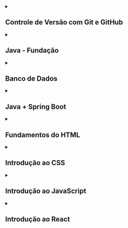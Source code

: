 <details>
  <summary><h2>Controle de Versão com Git e GitHub</h2></summary>

  <details>
    <summary>1️⃣ Introdução ao Git e GitHub</summary>

    - O que é controle de versão e por que usar?
    - Diferença entre Git e GitHub.
    - Instalando o Git e configurando o usuário (`git config`).
    - Criando um repositório local (`git init`).

  </details>

  <details>
    <summary>2️⃣ Trabalhando com Commits</summary>

    - Adicionando arquivos ao repositório (`git add`).
    - Criando commits (`git commit -m "mensagem"`).
    - Visualizando o histórico de commits (`git log`).

  </details>

  <details>
    <summary>3️⃣ Gerenciando Repositórios Remotos</summary>

    - Conectando o repositório local ao GitHub (`git remote add origin`).
    - Enviando commits para o GitHub (`git push`).
    - Clonando repositórios remotos (`git clone`).

  </details>

  <details>
    <summary>4️⃣ Branches e Fluxo de Desenvolvimento</summary>

    - Criando e mudando de branch (`git branch`, `git checkout -b`).
    - Mesclando branches (`git merge`).
    - Resolvendo conflitos de merge.

  </details>

  <details>
    <summary>5️⃣ Trabalhando com Pull Requests</summary>

    - O que são e como funcionam pull requests no GitHub.
    - Criando um pull request.
    - Revisando e aprovando mudanças.

  </details>

  <details>
    <summary>6️⃣ Sincronizando o Repositório</summary>

    - Atualizando o repositório local (`git pull`).
    - Rebasing para manter um histórico limpo (`git rebase`).
    - Resetando alterações (`git reset`, `git revert`).

  </details>

</details>

<details>
  <summary><h2>Java - Fundação</h2></summary>

  <details>
    <summary>📌 Fundamentos da Programação</summary>
  
    - O que é um algoritmo?
    - Variáveis e tipos de dados (inteiro, real, booleano, caractere, string)
    - Operadores (aritméticos, relacionais e lógicos)
    - Estruturas condicionais (`if`, `else`, `switch`)
    - Estruturas de repetição (`for`, `while`, `do-while`)
  
  </details>
  
  <details>
    <summary>🚀 Introdução ao Java</summary>
  
    - Instalação do Java e configuração do ambiente (JDK, IntelliJ ou VS Code)
    - Primeiros programas em Java (`System.out.println()`)
    - Variáveis, tipos primitivos e operadores em Java
    - Estruturas de controle (`if`, `else`, `switch`, `for`, `while`)
    - Manipulação de strings (`String`, `StringBuilder`)
  
  </details>
  
  <details>
    <summary>📂 Estruturas de Dados Simples</summary>
  
    - Arrays (`int[]`, `String[]`, etc.)
    - Listas (`ArrayList`, `LinkedList`)
    - Matrizes e manipulação de múltiplos dados
  
  </details>
  
  <details>
    <summary>🛠️ Programação Orientada a Objetos</summary>
  
    - O que são classes e objetos?
    - Atributos e métodos
    - Construtores
    - Encapsulamento (`private`, `public`, `protected`, getters e setters)
    - Relacionamento entre classes (associação, composição)
    - Herança e polimorfismo
  
  </details>
  
  <details>
    <summary>📥 Entrada e Saída de Dados e Tratamento de Exceções</summary>
  
    - Entrada de dados com `Scanner`
    - Saída de dados com `System.out.println()`
    - Leitura e escrita de arquivos (`FileReader`, `FileWriter`)
    - Tratamento de exceções (`try-catch`, `throws`, `finally`)
  
  </details>
</details>

<details>
  <summary><h2>Banco de Dados</h2></summary>

  <details>
    <summary>📌 O que é um Banco de Dados?</summary>
  
    - Diferença entre banco de dados relacional e não relacional.
    - Principais bancos relacionais: PostgreSQL, MySQL, SQL Server.
    - O que é SQL e para que ele serve.
    - Conceito de SGBD (Sistema Gerenciador de Banco de Dados).
  
  </details>
  
  <details>
    <summary>⚙️ Instalando e Configurando o PostgreSQL</summary>
  
    - Instalando o PostgreSQL no sistema.
    - Criando um banco de dados.
    - Conectando ao banco usando pgAdmin e DBeaver.
    - Introdução ao psql (linha de comando do PostgreSQL).
  
  </details>
  
  <details>
    <summary>📊 Conceitos de Modelagem de Dados</summary>
  
    - O que são entidades, atributos e relacionamentos.
    - Diferença entre modelo conceitual, lógico e físico.
    - O que é normalização e por que evitar redundância.
    - Principais tipos de relacionamento:
      - 1:1 (One-to-One)
      - 1:N (One-to-Many)
      - N:N (Many-to-Many)
  
  </details>
  
  <details>
    <summary>📌 Criando um DER (Diagrama Entidade-Relacionamento)</summary>
  
    - Ferramentas para modelagem: Lucidchart, dbdiagram.io, Draw.io, MySQL Workbench.
    - Criando um modelo de um sistema de usuários e tarefas.
  
  </details>
  
  <details>
    <summary>🛠️ Criando e Manipulando Tabelas</summary>
  
    - Comando `CREATE TABLE` e tipos de dados (`VARCHAR`, `INTEGER`, `BOOLEAN`, `DATE`, etc.).
    - Adicionando chave primária (`PRIMARY KEY`) e chave estrangeira (`FOREIGN KEY`).
    - Modificando tabelas (`ALTER TABLE`).
    - Removendo tabelas (`DROP TABLE`).
  
  </details>
  
  <details>
    <summary>📥 Operações CRUD no SQL</summary>
  
    - Inserindo dados (`INSERT INTO`).
    - Consultando dados (`SELECT`).
    - Atualizando registros (`UPDATE`).
    - Excluindo registros (`DELETE`).
  
  </details>
  
  <details>
    <summary>📌 Filtrando e Ordenando Resultados</summary>
  
    - `WHERE` para filtrar registros.
    - Operadores lógicos (`AND`, `OR`, `NOT`).
    - Ordenação com `ORDER BY`.
    - Agrupamento de dados com `GROUP BY`.
    - Funções agregadas (`COUNT`, `SUM`, `AVG`, `MIN`, `MAX`).
    - Filtrando com `LIKE` para buscas textuais parciais.
  
  </details>
  
  <details>
    <summary>🔗 Joins e Subqueries</summary>
  
    - `INNER JOIN` (Relacionando tabelas).
    - `LEFT JOIN` / `RIGHT JOIN` (Pegando dados mesmo sem correspondência).
    - Subqueries (Consultas dentro de consultas).
  
  </details>
</details>

<details>
  <summary><h2>Java + Spring Boot</h2></summary>

  <details>
    <summary>📌 O que é o Spring Boot?</summary>

    - Conceito de framework e por que usar Spring Boot.
    - Arquitetura MVC no back-end.
    - Como funciona uma API RESTful.
    - Como funciona a injeção de dependências no Spring.

  </details>

  <details>
    <summary>🚀 Controllers e Rotas</summary>

    - O que são Controllers no Spring Boot?
    - Criando um controlador com `@RestController`.
    - Criando endpoints com `@GetMapping`, `@PostMapping`, `@PutMapping` e `@DeleteMapping`.
    - Passando parâmetros na URL (`@PathVariable` e `@RequestParam`).

  </details>

  <details>
    <summary>🛠️ Serviços e Lógica de Negócio</summary>

    - O que são Services e como organizar a lógica da aplicação.
    - Criando a camada de serviço (`@Service`).
    - Injeção de dependências com `@Autowired`.

  </details>

  <details>
    <summary>📂 O que é o JPA e o Hibernate?</summary>

    - O que é um ORM (Object-Relational Mapping).
    - Diferença entre JPA e Hibernate.
    - Como o Hibernate traduz objetos Java para tabelas do banco.

  </details>

  <details>
    <summary>📌 Criando Entidades no JPA</summary>

    - Mapeamento de tabelas com `@Entity` e `@Table`.
    - Chaves primárias (`@Id` e `@GeneratedValue`).
    - Criando atributos (`@Column`).

  </details>

  <details>
    <summary>🔗 Relacionamentos no JPA</summary>

    - 1:1 (OneToOne) Exemplo: Usuário e Endereço.
    - 1:N (OneToMany) Exemplo: Cliente e Pedidos.
    - N:N (ManyToMany) Exemplo: Usuários e Cargos.

  </details>

  <details>
    <summary>🗄️ Criando um Repositório</summary>

    - O que é um Repository e como ele interage com o banco.
    - Criando um repositório com `JpaRepository`.
    - Métodos básicos: `save()`, `findById()`, `findAll()`, `delete()`.

  </details>

  <details>
    <summary>📊 Criando Consultas Personalizadas (Query Methods)</summary>

    - Métodos baseados em nomes (`findByNome`, `findByEmail`).
    - Filtrando com `@Query` e `JPQL`.
    - Paginação e ordenação com `Pageable`.

  </details>

  <details>
    <summary>🔐 O que é autenticação e autorização?</summary>

    - Diferença entre autenticação e autorização.
    - Como funciona a autenticação via JWT.
    - Como o Spring Security protege rotas.

  </details>

  <details>
    <summary>🔑 Implementando autenticação JWT</summary>

    - Criando um endpoint de login.
    - Gerando tokens JWT.
    - Protegendo rotas privadas.

  </details>

</details>

<details>
  <summary><h2>Fundamentos do HTML</h2></summary>

  <details>
    <summary>📌 [Introdução ao HTML](frontend/introducao-html.md)</summary>

    - O que é HTML e como funciona na web.
    - Estrutura básica de um documento HTML (`<!DOCTYPE html>`, `<html>`, `<head>`, `<body>`).
    - Diferença entre **tags de bloco** (`div`, `p`, `section`) e **tags inline** (`span`, `a`, `strong`).

  </details>

  <details>
    <summary>🚀 Elementos Essenciais do HTML</summary>

    - Títulos (`<h1>` a `<h6>`).
    - Parágrafos (`<p>`).
    - Links (`<a>` e atributos `href`, `target`).
    - Listas (`<ul>`, `<ol>`, `<li>`).
    - Imagens (`<img>` e atributos `src`, `alt`).

  </details>

  <details>
    <summary>📖 Semântica no HTML</summary>

    - O que são tags semânticas e por que utilizá-las.
    - Estruturando uma página com `<header>`, `<nav>`, `<main>`, `<section>`, `<article>`, `<aside>`, `<footer>`.

  </details>

  <details>
    <summary>📊 Tabelas e Formulários</summary>

    - Criando tabelas com `<table>`, `<tr>`, `<td>`, `<th>`.
    - Criando formulários com `<form>`, `<input>`, `<label>`, `<textarea>`, `<select>`.
    - Tipos de inputs (`text`, `email`, `password`, `checkbox`, `radio`).
    - Botões (`<button>` e `<input type="submit">`).

  </details>

</details>

<details>
  <summary><h2>Introdução ao CSS</h2></summary>

  <details>
    <summary>📌 O que é CSS?</summary>

    - Diferença entre CSS inline, interno e externo.
    - Criando um arquivo `.css` e vinculando ao HTML.
    - Como os navegadores interpretam o CSS (cascade, herança e especificidade).

  </details>

  <details>
    <summary>🎨 Seletores e Propriedades Básicas</summary>

    - Seletores básicos: elemento (`h1`), classe (`.classe`), id (`#id`).
    - Propriedades fundamentais:
      - Cor (`color`, `background-color`).
      - Fonte (`font-family`, `font-size`, `font-weight`).
      - Espaçamentos (`margin`, `padding`).

  </details>

  <details>
    <summary>📦 Display e Box Model</summary>

    - Diferença entre `block`, `inline`, `inline-block`, `flex`, `grid`.
    - O que é o Box Model e como ele influencia no layout.
    - Propriedades `width`, `height`, `border`, `margin`, `padding`.

  </details>

  <details>
    <summary>📐 Trabalhando com Flexbox</summary>

    - O que é o Flexbox e quando usar.
    - Propriedades principais (`display: flex`, `justify-content`, `align-items`).
    - Criando layouts com colunas e linhas flexíveis.

  </details>

  <details>
    <summary>🔲 Trabalhando com CSS Grid</summary>

    - Criando grids responsivos com `grid-template-columns`, `grid-template-rows`, `gap`.
    - Criando layouts avançados com `grid-area`.

  </details>

  <details>
    <summary>📱 Responsividade e Media Queries</summary>

    - Diferença entre `px`, `em`, `rem`, `%`, `vh`, `vw`.
    - Quando usar unidades relativas para responsividade.
    - O que são Media Queries e como usá-las (`@media`).
    - Criando um layout que se adapta para desktop, tablet e mobile.

  </details>

  <details>
    <summary>✨ Pseudo-classes e Pseudo-elementos</summary>

    - O que são pseudo-classes (`:hover`, `:focus`, `:nth-child`).
    - O que são pseudo-elementos (`::before`, `::after`).

  </details>

  <details>
    <summary>🎬 Posicionamento e Animações</summary>

    - `position: static, relative, absolute, fixed`.
    - Criando efeitos de transição e animação com `transition`, `keyframes`, `animation`.

  </details>

</details>

<details>
  <summary><h2>Introdução ao JavaScript</h2></summary>

  <details>
    <summary>📌 Fundamentos do JavaScript</summary>

    - O que é JavaScript e onde é usado?
    - Como executar JavaScript no navegador e no Node.js.
    - Variáveis (`var`, `let`, `const`).
    - Tipos de dados primitivos (`string`, `number`, `boolean`, `null`, `undefined`, `symbol`, `bigint`).
    - Operadores aritméticos, lógicos e de comparação.

  </details>

  <details>
    <summary>🔁 Estruturas de Controle</summary>

    - Estruturas condicionais (`if`, `else`, `switch`).
    - Estruturas de repetição (`for`, `while`, `do-while`).
    - Manipulação de arrays (`map`, `filter`, `reduce`, `forEach`).

  </details>

  <details>
    <summary>⚡ Funções e Escopo</summary>

    - Declaração de funções (`function` vs. arrow functions).
    - Parâmetros e valores de retorno.
    - Escopo de variáveis (`global`, `local` e `block scope`).
    - Closure e funções anônimas.

  </details>

  <details>
    <summary>🛠️ Objetos e Manipulação de Dados</summary>

    - Criando e acessando objetos (`{ chave: valor }`).
    - Métodos de objeto e `this`.
    - Desestruturação (`const { nome } = objeto`).
    - Spread/rest operator (`...`).

  </details>

  <details>
    <summary>🌐 Manipulação do DOM</summary>

    - Selecionando elementos (`getElementById`, `querySelector`).
    - Modificando elementos (`innerText`, `innerHTML`, `classList`).
    - Criando e removendo elementos (`createElement`, `appendChild`, `remove`).
    - Manipulando eventos (`addEventListener`).

  </details>

  <details>
    <summary>⏳ Assincronicidade e Promises</summary>

    - O que são callbacks e problemas do callback hell.
    - Introdução a `Promise` e `.then()`.
    - Uso do `async/await` para código assíncrono.
    - Manipulação de erros com `try/catch`.

  </details>

  <details>
    <summary>🔗 Consumindo APIs</summary>

    - Fazendo requisições com `fetch()`.
    - Tratando respostas e convertendo JSON.
    - Lidando com erros de rede.

  </details>

  <details>
    <summary>📦 Módulos e Organização de Código</summary>

    - Criando e exportando módulos (`import/export`).
    - Boas práticas para código limpo e reutilizável.

  </details>

  <details>
    <summary>🚀 Introdução ao ES6+ e Novos Recursos</summary>

    - Template literals (`${}` dentro de strings).
    - Default parameters em funções.
    - Operador ternário e nullish coalescing (`??`).
    - Optional chaining (`?.`).
    - Trabalhando com `Set` e `Map`.

  </details>

</details>

<details>
  <summary><h2>Introdução ao React</h2></summary>

  <details>
    <summary>📌 Fundamentos do React</summary>

    - O que é React e por que usá-lo?
    - Diferença entre SPA e MPA.
    - Configuração do ambiente com Vite ou Create React App.
    - Estrutura básica de um projeto React.
    - JSX e sua sintaxe.

  </details>

  <details>
    <summary>🛠️ Componentes e Props</summary>

    - O que são componentes e como criá-los.
    - Componentes funcionais vs. componentes de classe.
    - Props: passando dados entre componentes.
    - Default props e `PropTypes`.

  </details>

  <details>
    <summary>⚡ Estado e Eventos</summary>

    - Introdução ao `useState`.
    - Manipulação de eventos (`onClick`, `onChange`, `onSubmit`).
    - Atualização de estado e imutabilidade.
    - Trabalhando com inputs controlados.

  </details>

  <details>
    <summary>🔀 Renderização Condicional e Listas</summary>

    - `if`, `&&`, ternário e `??` para renderização condicional.
    - Renderizando listas com `.map()`.
    - Trabalhando com `key` ao renderizar listas.

  </details>

  <details>
    <summary>🔄 Ciclo de Vida e Efeitos</summary>

    - Introdução ao `useEffect`.
    - Quando usar efeitos colaterais.
    - Dependências do `useEffect`.
    - Limpando efeitos com `return` dentro do `useEffect`.

  </details>

  <details>
    <summary>🌍 Context API e Gerenciamento de Estado</summary>

    - Diferença entre estado local e global.
    - Criando um contexto com `createContext`.
    - Consumindo contexto com `useContext`.
    - Comparação com Redux e Zustand (apenas introdução).

  </details>

  <details>
    <summary>🔗 Requisições HTTP e Consumo de APIs</summary>

    - Como fazer requisições com `fetch` e `axios`.
    - Lidando com estados de carregamento e erro.
    - Melhorando a organização com hooks personalizados.

  </details>

  <details>
    <summary>🛤️ React Router e Navegação</summary>

    - Configurando o `react-router-dom`.
    - Rotas dinâmicas e parâmetros (`useParams`).
    - Navegação programática com `useNavigate`.
    - Layouts e rotas aninhadas.

  </details>

  <details>
    <summary>🎨 Estilização no React</summary>

    - CSS Modules, Styled Components e Tailwind CSS.
    - Trabalhando com classes dinâmicas (`className`).
    - Temas e modo escuro/claro.

  </details>

</details>
